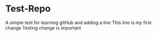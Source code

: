 # Test-Repo
A simple test for learning gitHub and adding a line
This line is my first change 
Testing 
change is important